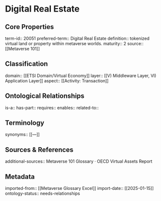 # Digital Real Estate

## Core Properties
term-id:: 20051
preferred-term:: Digital Real Estate
definition:: tokenized virtual land or property within metaverse worlds.
maturity:: 2
source:: [[Metaverse 101]]

## Classification
domain:: [[ETSI Domain/Virtual Economy]]
layer:: [[V) Middleware Layer, VI) Application Layer]]
aspect:: [[Activity: Transaction]]

## Ontological Relationships
is-a:: 
has-part:: 
requires:: 
enables:: 
related-to:: 

## Terminology
synonyms:: [[—]]

## Sources & References
additional-sources:: Metaverse 101 Glossary · OECD Virtual Assets Report

## Metadata
imported-from:: [[Metaverse Glossary Excel]]
import-date:: [[2025-01-15]]
ontology-status:: needs-relationships
